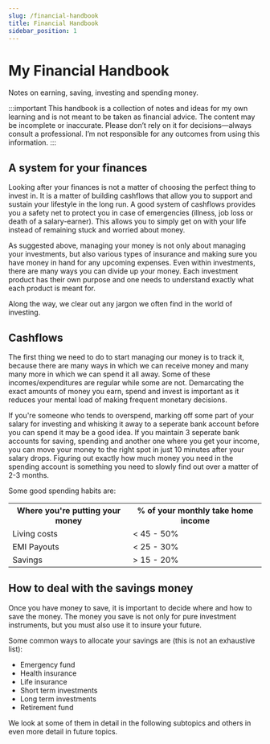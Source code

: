 ```yaml
---
slug: /financial-handbook
title: Financial Handbook
sidebar_position: 1
---
```


# My Financial Handbook

Notes on earning, saving, investing and spending money.

:::important
This handbook is a collection of notes and ideas for my own learning and is not meant to be taken as financial advice. The content may be incomplete or inaccurate. Please don’t rely on it for decisions—always consult a professional. I’m not responsible for any outcomes from using this information.
:::

## A system for your finances

Looking after your finances is not a matter of choosing the perfect thing to invest in. It is a matter of building cashflows that allow you to support and sustain your lifestyle in the long run. A good system of cashflows provides you a safety net to protect you in case of emergencies (illness, job loss or death of a salary-earner). This allows you to simply get on with your life instead of remaining stuck and worried about money.

As suggested above, managing your money is not only about managing your investments, but also various types of insurance and making sure you have money in hand for any upcoming expenses. Even within investments, there are many ways you can divide up your money. Each investment product has their own purpose and one needs to understand exactly what each product is meant for.

Along the way, we clear out any jargon we often find in the world of investing.

## Cashflows

The first thing we need to do to start managing our money is to track it, because there are many ways in which we can receive money and many many more in which we can spend it all away. Some of these incomes/expenditures are regular while some are not. Demarcating the exact amounts of money you earn, spend and invest is important as it reduces your mental load of making frequent monetary decisions.

If you're someone who tends to overspend, marking off some part of your salary for investing and whisking it away to a seperate bank account before you can spend it may be a good idea. If you maintain 3 seperate bank accounts for saving, spending and another one where you get your income, you can move your money to the right spot in just 10 minutes after your salary drops. Figuring out exactly how much money you need in the spending account is something you need to slowly find out over a matter of 2-3 months.

Some good spending habits are:

<div style={{display:"flex", flexDirection:"column", alignItems:"center", width:"100%"}}>
<table>
    <tr>
        <th>Where you're putting your money</th>
        <th>% of your monthly take home income</th>
    </tr>
    <tr>
        <td>Living costs</td>
        <td>&lt; 45 - 50%</td>
    </tr>
    <tr>
        <td>EMI Payouts</td>
        <td>&lt; 25 - 30%</td>
    </tr>
    <tr>
        <td>Savings</td>
        <td>&gt; 15 - 20%</td>
    </tr>
</table>
</div>

## How to deal with the savings money

Once you have money to save, it is important to decide where and how to save the money. The money you save is not only for pure investment instruments, but you must also use it to insure your future.

Some common ways to allocate your savings are (this is not an exhaustive list):

- Emergency fund
- Health insurance
- Life insurance
- Short term investments
- Long term investments
- Retirement fund

We look at some of them in detail in the following subtopics and others in even more detail in future topics.
